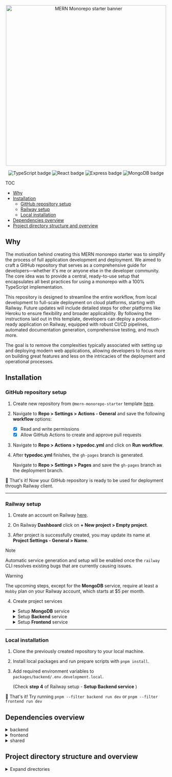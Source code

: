 <p align="center">
  <picture>
    <source media="(prefers-color-scheme: dark)" srcset="https://github.com/brunotot/monorepo-mern-railway-starter/blob/main/assets/img/logo-dark.svg?raw=true">
    <img width="500px" alt="MERN Monorepo starter banner" src="https://github.com/brunotot/monorepo-mern-railway-starter/blob/main/assets/img/logo-light.svg?raw=true">
  </picture>
</p>

<p align="center">
  <img alt="TypeScript badge" src="https://img.shields.io/badge/TypeScript-007ACC?style=for-the-badge&logo=typescript&logoColor=white">
  <img alt="React badge" src="https://img.shields.io/badge/React-20232A?style=for-the-badge&logo=react&logoColor=61DAFB">
  <img alt="Express badge" src="https://img.shields.io/badge/Express-404D59?style=for-the-badge&logo=express">
  <img alt="MongoDB badge" src="https://img.shields.io/badge/MongoDB-4EA94B?style=for-the-badge&logo=mongodb&logoColor=white">
</p>

TOC

- [Why](#why)
- [Installation](#installation)
  - [GitHub repository setup](#github-repository-setup)
  - [Railway setup](#railway-setup)
  - [Local installation](#local-installation)
- [Dependencies overview](#dependencies-overview)
- [Project directory structure and overview](#project-directory-structure-and-overview)

## Why

The motivation behind creating this MERN monorepo starter was to simplify the process of full application development and deployment. We aimed to craft a GitHub repository that serves as a comprehensive guide for developers—whether it's me or anyone else in the developer community. The core idea was to provide a central, ready-to-use setup that encapsulates all best practices for using a monorepo with a 100% TypeScript implementation.

This repository is designed to streamline the entire workflow, from local development to full-scale deployment on cloud platforms, starting with Railway. Future updates will include detailed steps for other platforms like Heroku to ensure flexibility and broader applicability. By following the instructions laid out in this template, developers can deploy a production-ready application on Railway, equipped with robust CI/CD pipelines, automated documentation generation, comprehensive testing, and much more.

The goal is to remove the complexities typically associated with setting up and deploying modern web applications, allowing developers to focus more on building great features and less on the intricacies of the deployment and operational processes.

## Installation

### GitHub repository setup

1. Create new repository from `@mern-monorepo-starter` template [here](https://github.com/new?template_name=monorepo-mern-railway-starter&template_owner=brunotot).

2. Navigate to **Repo > Settings > Actions - General** and save the following **workflow** options:

   - [x] Read and write permissions
   - [x] Allow GitHub Actions to create and approve pull requests

3. Navigate to **Repo > Actions > typedoc.yml** and click on **Run workflow**.

4. After **typedoc.yml** finishes, the `gh-pages` branch is generated.

   Navigate to **Repo > Settings > Pages** and save the `gh-pages` branch as the deployment branch.

🚀 That's it! Now your GitHub repository is ready to be used for deployment through Railway client.

---

### Railway setup

1. Create an account on Railway [here](https://railway.app/login).

2. On Railway **Dashboard** click on **+ New project > Empty project**.

3. After project is successfully created, you may update its name at **Project Settings - General > Name**.

<!--2. Install `@railway/cli` if you don't have it already

   ```sh
   npm i -g @railway/cli
   ```

3. Now you have access to the **railway** command. See [Railway CLI documentation](https://docs.railway.app/reference/cli-api)

   ```sh
   railway --help
   ```

4. Login to Railway CLI

   ```sh
   railway login
   ```

5. Create a new Railway project

   ```sh
   railway init
   ```-->

> [!NOTE]
> Automatic service generation and setup will be enabled once the `railway` CLI resolves existing bugs that are currently causing issues.

> [!WARNING]
> The upcoming steps, except for the **MongoDB** service, require at least a `Hobby` plan on your Railway account, which starts at $5 per month.

4. Create project services

   <details>

      <summary>Setup <b>MongoDB</b> service</summary>

   - Create MongoDB service by clicking on **New > Database > Add MongoDB**
   - Under **MongoDB Service > Data** create `test` database
   - Under **MongoDB Service > Data** create `production` database
   - Under **MongoDB Service > Data** create `development` database
   - Under **MongoDB Service > Variables** section, find and store the value of `MONGO_URL` locally

   </details>

   <details>

      <summary>Setup <b>Backend</b> service</summary>

   - Create Backend service by clicking on **New > GitHub Repo**
   - Connect your repository to your Railway project
   - Edit service name to `Backend`
   - Under **Backend > Settings > Build** set `pnpm run backend:build` as the build command
   - Under **Backend > Settings > Deploy** set `pnpm run backend:start` as the deploy command
   - Add the following environment variables:
     - **MONGO_URL** = {the connection string copied from `setup MongoDB service` section}
     - **MONGO_DATABASE** = production
     - **ACCESS_TOKEN_SECRET** = accessTokenSecret
     - **REFRESH_TOKEN_SECRET** = refreshTokenSecret
   - That's it! You can now hit the **Deploy** button
   - Optionally you can generate a custom domain name on **Backend > Settings > Networking > Generate Domain**

   </details>

   <details>

      <summary>Setup <b>Frontend</b> service</summary>

   - Create Frontend service by clicking on **New > GitHub Repo**
   - Connect your repository to your Railway project
   - Edit service name to `Frontend`
   - Under **Frontend > Settings > Build** set `pnpm run frontend:build` as the build command
   - Under **Frontend > Settings > Deploy** set `pnpm run frontend:start` as the deploy command
   - That's it! You can now hit the **Deploy** button
   - Optionally you can generate a custom domain name on **Frontend > Settings > Networking > Generate Domain**

   </details>

---

### Local installation

1. Clone the previously created repository to your local machine.

2. Install local packages and run prepare scripts with `pnpm install`.

3. Add required environment variables to `packages/backend/.env.development.local`.

   (Check **step 4** of Railway setup - **Setup Backend service** )

🚀 That's it! Try running `pnpm --filter backend run dev` or `pnpm --filter frontend run dev`

## Dependencies overview

<details>

 <summary>backend</summary>

 <table>
  <thead>
   <tr>
    <th>Name</th>
    <th>Version</th>
    <th>Description</th>
   </tr>
  </thead>
  <tbody>
   <tr>
    <td>@org/shared</td>
    <td align="right">workspace:*</td>
    <td>Contains shared code, models, and types used by both the backend and frontend</td>
   </tr>
   <tr>
    <td>@ts-rest/core</td>
    <td align="right">^3.45.0</td>
    <td>Core library for building the TypeScript REST API in the backend</td>
   </tr>
   <tr>
    <td>@ts-rest/express</td>
    <td align="right">^3.45.0</td>
    <td>Integrates the @ts-rest/core library with Express.js in the backend</td>
   </tr>
   <tr>
    <td>@ts-rest/open-api</td>
    <td align="right">^3.45.0</td>
    <td>Generates OpenAPI documentation from the @ts-rest/core API in the backend</td>
   </tr>
   <tr>
    <td>bcrypt</td>
    <td align="right">^5.1.1</td>
    <td>Used for hashing and verifying user passwords in the backend</td>
   </tr>
   <tr>
    <td>body-parser</td>
    <td align="right">^1.20.2</td>
    <td>Parses incoming request bodies in the Express.js middleware in the backend</td>
   </tr>
   <tr>
    <td>bottlejs</td>
    <td align="right">^2.0.1</td>
    <td>Inversion of Control (IoC) container for dependency injection in the backend</td>
   </tr>
   <tr>
    <td>compression</td>
    <td align="right">^1.7.4</td>
    <td>Compresses responses to reduce data transfer in the backend</td>
   </tr>
   <tr>
    <td>cookie-parser</td>
    <td align="right">^1.4.6</td>
    <td>Parses cookie headers in incoming requests in the backend</td>
   </tr>
   <tr>
    <td>cors</td>
    <td align="right">^2.8.5</td>
    <td>Provides a middleware for enabling CORS in the Express.js app in the backend</td>
   </tr>
   <tr>
    <td>cross-dirname</td>
    <td align="right">^0.1.0</td>
    <td>Utility for getting the directory path of a file in the backend</td>
   </tr>
   <tr>
    <td>dotenv</td>
    <td align="right">^16.4.5</td>
    <td>Loads environment variables from .env files in the backend</td>
   </tr>
   <tr>
    <td>express</td>
    <td align="right">^4.18.2</td>
    <td>The web framework used for building the backend API</td>
   </tr>
   <tr>
    <td>express-rate-limit</td>
    <td align="right">^7.2.0</td>
    <td>Provides rate limiting to protect against brute force attacks in the backend</td>
   </tr>
   <tr>
    <td>helmet</td>
    <td align="right">^7.1.0</td>
    <td>Collection of security middleware for Express.js in the backend</td>
   </tr>
   <tr>
    <td>hpp</td>
    <td align="right">^0.2.3</td>
    <td>Protects against HTTP Parameter Pollution attacks in the backend</td>
   </tr>
   <tr>
    <td>jsonwebtoken</td>
    <td align="right">^9.0.2</td>
    <td>Used for generating and verifying JSON Web Tokens (JWT) in the backend</td>
   </tr>
   <tr>
    <td>mongodb</td>
    <td align="right">^6.5.0</td>
    <td>The official MongoDB driver for Node.js used in the backend</td>
   </tr>
   <tr>
    <td>morgan</td>
    <td align="right">^1.10.0</td>
    <td>HTTP request logger middleware for Express.js in the backend</td>
   </tr>
   <tr>
    <td>swagger-jsdoc</td>
    <td align="right">^6.2.8</td>
    <td>Generates OpenAPI documentation from JSDoc comments in the backend</td>
   </tr>
   <tr>
    <td>swagger-ui-express</td>
    <td align="right">^5.0.0</td>
    <td>Renders the Swagger UI for the OpenAPI documentation in the backend</td>
   </tr>
   <tr>
    <td>winston</td>
    <td align="right">^3.11.0</td>
    <td>Logging library used for application logging in the backend</td>
   </tr>
   <tr>
    <td>winston-daily-rotate-file</td>
    <td align="right">^5.0.0</td>
    <td>Winston transport for logging to a rotating file in the backend</td>
   </tr>
   <tr>
    <td>zod</td>
    <td align="right">^3.22.5</td>
    <td>TypeScript-first schema validation library used throughout the project</td>
   </tr>
  </tbody>
 </table>

</details>

<details>

 <summary>frontend</summary>

 <table>
  <thead>
   <tr>
    <th>Name</th>
    <th>Version</th>
    <th>Description</th>
   </tr>
  </thead>
  <tbody>
   <tr>
    <td>@emotion/react</td>
    <td align="right">^11.11.4</td>
    <td>Used by Material-UI for styling React components in the frontend</td>
   </tr>
   <tr>
    <td>@emotion/styled</td>
    <td align="right">^11.11.0</td>
    <td>Used by Material-UI for styling React components in the frontend</td>
   </tr>
   <tr>
    <td>@mui/icons-material</td>
    <td align="right">^5.15.14</td>
    <td>Provides Material Design icons for use in the frontend UI</td>
   </tr>
   <tr>
    <td>@mui/lab</td>
    <td align="right">5.0.0-alpha.169</td>
    <td>Provides additional components and utilities from Material-UI for the frontend UI</td>
   </tr>
   <tr>
    <td>@mui/material</td>
    <td align="right">^5.15.14</td>
    <td>The core Material-UI library for building the frontend UI</td>
   </tr>
   <tr>
    <td>@mui/styles</td>
    <td align="right">^5.15.14</td>
    <td>Used by Material-UI for styling React components in the frontend</td>
   </tr>
   <tr>
    <td>@mui/x-tree-view</td>
    <td align="right">^7.0.0</td>
    <td>Provides a TreeView component from Material-UI for displaying hierarchical data in the frontend</td>
   </tr>
   <tr>
    <td>@org/shared</td>
    <td align="right">workspace:*</td>
    <td>Contains shared code, models, and types used by both the backend and frontend</td>
   </tr>
   <tr>
    <td>@preact/signals-react</td>
    <td align="right">^2.0.1</td>
    <td>Provides a way to use Preact signals in React components for the frontend</td>
   </tr>
   <tr>
    <td>@tanstack/react-query</td>
    <td align="right">^5.32.1</td>
    <td>Used for data fetching and caching in the frontend React application</td>
   </tr>
   <tr>
    <td>@ts-rest/core</td>
    <td align="right">^3.45.0</td>
    <td>Core library for building the TypeScript REST API in the backend</td>
   </tr>
   <tr>
    <td>@ts-rest/react-query</td>
    <td align="right">^3.45.0</td>
    <td>Integrates @tanstack/react-query with the @ts-rest/core API for the frontend</td>
   </tr>
   <tr>
    <td>axios</td>
    <td align="right">^1.6.8</td>
    <td>Used for making HTTP requests in the frontend React application</td>
   </tr>
   <tr>
    <td>i18next</td>
    <td align="right">^23.10.1</td>
    <td>Provides internationalization (i18n) support for the frontend UI</td>
   </tr>
   <tr>
    <td>i18next-browser-languagedetector</td>
    <td align="right">^7.2.0</td>
    <td>Detects the user's language in the browser for i18n in the frontend</td>
   </tr>
   <tr>
    <td>i18next-http-backend</td>
    <td align="right">^2.5.0</td>
    <td>Loads translation files from the server for i18n in the frontend</td>
   </tr>
   <tr>
    <td>material-ui-popup-state</td>
    <td align="right">^5.1.0</td>
    <td>Provides a state management solution for popups and menus in the Material-UI frontend UI</td>
   </tr>
   <tr>
    <td>react</td>
    <td align="right">^18.2.0</td>
    <td>The core React library used for building the frontend UI</td>
   </tr>
   <tr>
    <td>react-dom</td>
    <td align="right">^18.2.0</td>
    <td>Provides DOM-specific methods for React in the frontend UI</td>
   </tr>
   <tr>
    <td>react-i18next</td>
    <td align="right">^14.1.0</td>
    <td>Integrates i18next with React for internationalization in the frontend UI</td>
   </tr>
   <tr>
    <td>react-router-dom</td>
    <td align="right">^6.22.3</td>
    <td>Provides routing functionality for the React frontend application</td>
   </tr>
  </tbody>
 </table>

</details>

<details>

 <summary>shared</summary>

 <table>
  <thead>
   <tr>
    <th>Name</th>
    <th>Version</th>
    <th>Description</th>
   </tr>
  </thead>
  <tbody>
   <tr>
    <td>@anatine/zod-openapi</td>
    <td align="right">^2.2.5</td>
    <td>Used for generating OpenAPI documentation from Zod schemas in the backend</td>
   </tr>
   <tr>
    <td>@ts-rest/core</td>
    <td align="right">^3.45.0</td>
    <td>Core library for building the TypeScript REST API in the backend</td>
   </tr>
   <tr>
    <td>@ts-rest/open-api</td>
    <td align="right">^3.45.0</td>
    <td>Generates OpenAPI documentation from the @ts-rest/core API in the backend</td>
   </tr>
   <tr>
    <td>http-status</td>
    <td align="right">^1.7.4</td>
    <td>Utility for working with HTTP status codes in the backend</td>
   </tr>
   <tr>
    <td>zod</td>
    <td align="right">^3.22.5</td>
    <td>TypeScript-first schema validation library used throughout the project</td>
   </tr>
  </tbody>
 </table>

</details>

## Project directory structure and overview

<details>

  <summary>Expand directories</summary>

<strong><code>.github</code></strong>

- `workflows/typedoc.yml` - responsible for generating TypeDoc web app source and publishing it to `gh-pages`

<strong><code>.husky</code></strong>

- `commit-msg` - validates the commit message format (runs before `pre-commit`)
- `pre-commit` - verifies the code is ready for commit (testing, linting, etc.) and auto-regenerates main **README. md** file with the latest changes at **{projectRoot}/md** directory

<strong><code>.vscode</code></strong>

- `settings.json` - contains useful default VSCode settings, used for localizing VSCode settings to the monorepo itself.
- `launch.json` - contains debug configurations for various tasks and scripts throughout the monorepo.

  <details>

     <summary>Show configurations</summary>

  - **root > install**
  - **root > lint**
  - **root > test**
  - **root > typedoc**
  - **root > clean**
  - **script > writeDependenciesMarkdown**
  - **script > writeReadmeMarkdown**
  - **backend > dev - debug**
  - **backend > dev - nodemon**
  - **backend > test**
  - **backend > clean**
  - **backend > build**
  - **frontend > dev**
  - **frontend > test**
  - **frontend > build**
  - **frontend > clean**
  - **frontend > loadTranslationTypes**
  - **shared > clean**
  - **shared > build**
  - **shared > test**

  </details>

<strong><code>assets</code></strong>

- `img` - contains images consumed by the GitHub README

<strong><code>md</code></strong>

- Contains markdown files in the following format - `{N}-    {component}.md` which are used to update the main README (runs before commit).
  - **{N}** - defines sorting order for README TOC
  - **{component}** - defines the name of the section inside README.md

<strong><code>packages</code></strong>

- `backend` - Node & Express app
- `frontend` - Vite & React app
- `shared` - package which supplies the apps with types and utilities (eg. sharing REST API endpoint types across platforms)

<strong><code>scripts</code></strong>

- `data` - contains data files used by NodeJS and Shell scripts.
- `writeDependenciesMarkdown.js` - updates `md/4-dependencies.    md`
- `writeReadmeMarkdown.js` - updates `README.md`
- `customizeTypedocOutput.sh` - updates `docs/assets` with custom configurations

<strong><code>README</code></strong>md`

- auto-generated via **`scripts/writeReadmeMarkdown.js`**

</details>
